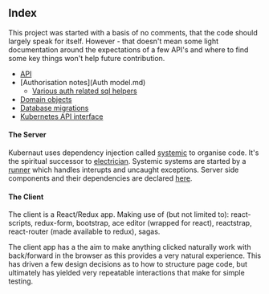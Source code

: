 ## Index

This project was started with a basis of no comments, that the code should largely speak for itself. However - that doesn't mean some light documentation around the expectations of a few API's and where to find some key things won't help future contribution.

- [API](api/readme.md)
- [Authorisation notes](Auth model.md)
  - [Various auth related sql helpers](../server/lib/components/store/authz.js)
- [Domain objects](../server/lib/domain)
- [Database migrations](../server/lib/components/store/migrations)
- [Kubernetes API interface](../server/lib/components/kubernetes/kubernetes-cli.js)

#### The Server
Kubernaut uses dependency injection called [systemic](https://www.npmjs.com/package/systemic) to organise code. It's the spiritual successor to [electrician](https://www.npmjs.com/package/electrician). Systemic systems are started by a [runner](../server/index.js) which handles interupts and uncaught exceptions. Server side components and their dependencies are declared [here](../server/lib/components).

#### The Client
The client is a React/Redux app. Making use of (but not limited to): react-scripts, redux-form, bootstrap, ace editor (wrapped for react), reactstrap, react-router (made available to redux), sagas.

The client app has a the aim to make anything clicked naturally work with back/forward in the browser as this provides a very natural experience. This has driven a few design decisions as to how to structure page code, but ultimately has yielded very repeatable interactions that make for simple testing.
